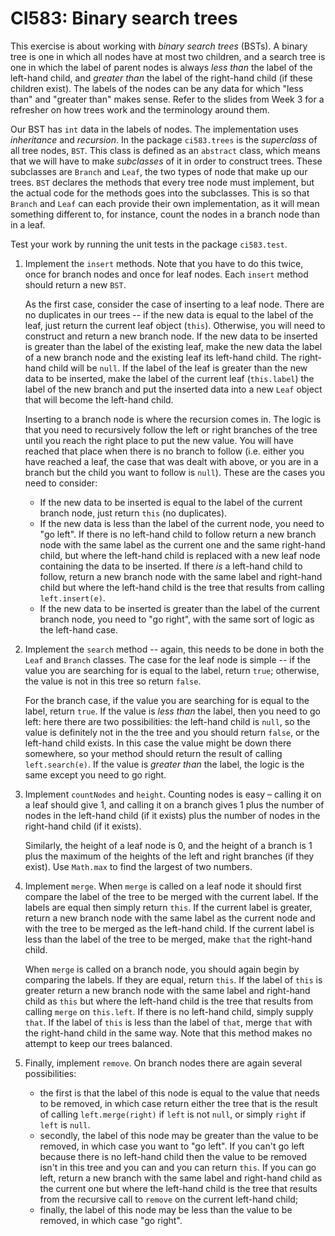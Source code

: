 # CI583: Binary search trees

This exercise is about working with *binary search trees* (BSTs). A binary tree is one in which
all nodes have at most two children, and a search tree is one in which the label of parent
nodes is always *less than* the label of the left-hand child, and *greater than* the label of
the right-hand child (if these children exist). The labels of the nodes can be
any data for which "less than" and "greater than" makes sense. 
Refer to the slides from Week 3 for a
refresher on how trees work and the terminology around them.

Our BST has `int` data in the labels of nodes. The implementation uses *inheritance* and
*recursion*. In the package `ci583.trees` is the *superclass* of all tree nodes, `BST`. This
class is defined as an `abstract` class, which means that we will have to make *subclasses*
of it in order to construct trees. These subclasses are `Branch` and `Leaf`, the two types
of node that make up our trees. `BST` declares the methods that every tree node must 
implement, but the actual code for the methods goes into the subclasses. This is so that 
`Branch` and `Leaf` can each provide their own implementation, as it will mean something
different to, for instance, count the nodes in a branch node than in a leaf.  
 
 Test  your  work  by running the unit tests  in  the package `ci583.test`. 
         
1.  Implement the `insert` methods. Note that you have to do this twice, once for 
 branch nodes and once for leaf nodes. Each `insert` method should return a new `BST`. 
 
     As the first case, consider the case of inserting to a leaf node.
      There are no duplicates in our trees -- if the new data is equal to the label of 
     the leaf, just return the current leaf object (`this`). Otherwise, you will need to 
     construct and return a new branch node. If the new
 data to be inserted is greater than the label of the existing leaf, make the new data
 the label of a new branch node and the existing leaf its left-hand child. The 
 right-hand child will be `null`. If the label of the leaf is greater than the new data
 to be inserted, make the label of the current leaf (`this.label`) the label of the new 
 branch and put the inserted data into a new `Leaf` object that will become the left-hand 
 child.
  
      Inserting to a branch node is where the recursion comes in. The logic
      is that you need to 
      recursively follow the left or right branches 
      of the tree until you reach the right place to put the new value. 
      You will have reached that place when there is no branch to follow (i.e. 
      either you have reached a leaf, the case that was dealt with above, or 
      you are in a branch but the child you want to follow is `null`). 
      These are the cases you need to consider:  
      
      - If the new data to be inserted is
      equal to the label of the current branch node, just return `this` (no duplicates).
      - If the new data is less than the label of the current node, 
      you need to "go left". 
      If there
      is no left-hand child to follow return a new branch node with the 
      same label as the current one and the same right-hand child, but where the left-hand child
      is replaced with a new leaf node containing the data to be inserted. If there
      *is* a left-hand child to follow, return a new branch node with the same label and
      right-hand child but where the left-hand child is the tree that results from
      calling `left.insert(e)`. 
      - If the new data to be inserted is greater than
      the label of the current branch node, you need to "go right", with 
      the same sort of logic as the left-hand case.
   
2. Implement the `search` method -- again, this needs to be done in both the `Leaf` and
  `Branch` classes. The case for the leaf node is simple -- if the value you are searching for 
  is equal to the label, return `true`; otherwise, the value is not in this tree so 
  return `false`.
  
      For the branch case, if the value you are searching for is equal to the label, 
      return
      `true`. If the value is *less than* the label, then you need to go left: here there are two 
      possibilities: the left-hand child is `null`, so the value is definitely not in the
        the tree and you should return `false`, or the left-hand child exists. In this case the value might be 
        down there somewhere, so your method should return the result of calling `left.search(e)`. If the
        value is *greater than* the label, the logic is the same except you need to go right.
         
3.  Implement `countNodes` and `height`.  Counting nodes is easy – calling it on a leaf 
  should give 1, and calling it on a branch gives 1 plus the number of nodes in the left-hand
  child (if it exists) plus the number of nodes in the right-hand child (if it exists).
    
      Similarly, the height of a leaf node is 0, and the height 
  of a branch is 1 plus the maximum of the heights of the 
  left and right branches (if they exist). Use `Math.max` to find the largest of two 
  numbers.
 
4. Implement `merge`.  When `merge` is called on a leaf node it should first compare
the label of the tree to be merged with the current label. If the labels are equal 
then simply return `this`. If the current label is
greater, return a new branch node with the same label as the current node and
with the tree to be merged as the left-hand child. If the current label is less than 
the label of the tree to be merged, make `that` the right-hand child.

    When `merge` is called on a branch node, you should again begin by comparing the
labels.  If they are equal, return `this`. If the label of `this` is 
greater return a new branch node with the same label and right-hand child as `this` but
where the left-hand child is the tree that results from calling `merge` on 
`this.left`. If there is no left-hand child, simply supply `that`. If the label of 
`this` is less than the label of `that`, merge `that`
with the right-hand child in the same way. Note that this method makes no attempt to keep our 
trees balanced.

5. Finally, implement `remove`. On branch nodes there are again several possibilities: 
        
    - the first is that the label of this node is equal to the value that needs to be 
removed, in which case return either the tree that is the result of calling 
`left.merge(right)` if `left` is not `null`, or simply `right` if `left` is 
`null`. 
    - secondly, the label of this node may be greater than the value
to be removed, in which case you want to "go left". If you can't go left because 
there is no left-hand child then the value to be removed isn't in this tree and you can 
and you can return `this`. If you can go left, return a new branch with 
the same label and right-hand child as the current one but where the 
left-hand child is the tree that results from the recursive call to `remove` 
on the current left-hand child; 
    - finally, the label of this node may be less than the value to be removed, 
        in which case "go right".
 
